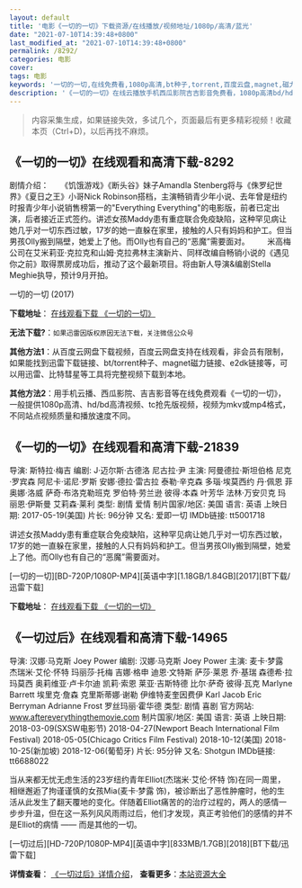 ```yaml
---
layout: default
title: '电影《一切的一切》下载资源/在线播放/视频地址/1080p/高清/蓝光'
date: "2021-07-10T14:39:48+0800"
last_modified_at: "2021-07-10T14:39:48+0800"
permalink: /8292/
categories: 电影
cover:
tags: 电影
keywords: '一切的一切,在线免费看,1080p高清,bt种子,torrent,百度云盘,magnet,磁力链,迅雷下载资源'
description: '《一切的一切》在线云播放手机西瓜影院吉吉影音免费看，1080p高清bd/hd未删减完整版和tc抢先枪版，mkv/mp4格式，附带bt/torrent种子、magnet/磁力链、百度云盘、网盘资源迅雷下载链接'
---
```


>内容采集生成，如果链接失效，多试几个，页面最后有更多精彩视频！收藏本页（Ctrl+D)，以后再找不麻烦。


## 《一切的一切》在线观看和高清下载-8292

剧情介绍：　　《饥饿游戏》《断头谷》妹子Amandla Stenberg将与《侏罗纪世界》《夏日之王》小哥Nick Robinson搭档，主演畅销青少年小说、去年曾是纽约时报青少年小说销售榜第一的"Everything Everything"的电影版，前者已定出演，后者接近正式签约。讲述女孩Maddy患有重症联合免疫缺陷，这种罕见病让她几乎对一切东西过敏，17岁的她一直躲在家里，接触的人只有妈妈和护工。但当男孩Olly搬到隔壁，她爱上了他。而Olly也有自己的“恶魔”需要面对。 　　米高梅公司在艾米莉亚·克拉克和山姆·克拉弗林主演新片、同样改编自畅销小说的《遇见你之前》取得票房成功后，推动了这个最新项目。将由新人导演&编剧Stella Meghie执导，预计9月开拍。


一切的一切 (2017)

**下载地址**： [在线观看下载 《一切的一切》](https://www.btbtdy.me/btdy/dy11261.html) 


**无法下载?**：`如果迅雷因版权原因无法下载，关注微信公众号 `

**其他方法1**：从百度云网盘下载视频，百度云网盘支持在线观看，非会员有限制，如果能找到迅雷下载链接、bt/torrent种子、magnet磁力链接、e2dk链接等，可以用迅雷、比特彗星等工具将完整视频下载到本地。

**其他方法2**：用手机云播、西瓜影院、吉吉影音等在线免费观看《一切的一切》，一般提供1080p高清、hd/bd高清视频、tc抢先版视频，视频为mkv或mp4格式，不同站点视频质量和播放速度不同。


## 《一切的一切》在线观看和高清下载-21839

导演: 斯特拉·梅吉 编剧: J·迈尔斯·古德洛 尼古拉·尹 主演: 阿曼德拉·斯坦伯格 尼克·罗宾森 阿尼卡·诺尼·罗斯 安娜·德拉·雷古拉 泰勒·辛克森 多瑙·埃莫西约 丹·佩恩 菲奥娜·洛威 萨奇·布洛克勒班克 罗伯特·劳兰逊 彼得·本森 叶芳华 法林·万安贝克 玛丽恩·伊斯曼 艾莉森·莱利 类型: 剧情 爱情 制片国家/地区: 美国 语言: 英语 上映日期: 2017-05-19(美国) 片长: 96分钟 又名: 爱即一切 IMDb链接: tt5001718

讲述女孩Maddy患有重症联合免疫缺陷，这种罕见病让她几乎对一切东西过敏，17岁的她一直躲在家里，接触的人只有妈妈和护工。但当男孩Olly搬到隔壁，她爱上了他。而Olly也有自己的“恶魔”需要面对。


[一切的一切][BD-720P/1080P-MP4][英语中字][1.18GB/1.84GB][2017][BT下载/迅雷下载]

**下载地址**： [在线观看下载 《一切的一切》](https://www.btdx8.com/torrent/yqdyq_2017.html) 


## 《一切过后》在线观看和高清下载-14965

导演: 汉娜·马克斯 Joey Power 编剧: 汉娜·马克斯 Joey Power 主演: 麦卡·梦露 杰瑞米·艾伦·怀特 玛丽莎·托梅 吉娜·格申 迪恩·文特斯 萨莎·莱恩 乔·基瑞 森德希·拉玛莫西 奥莉维亚·卢卡尔迪 凯莉·索恩 莱亚·吉斯特德 比尔·萨奇 彼得·瓦克 Marlyne Barrett 埃里克·詹森 克里斯蒂娜·谢勒 伊维特麦奎因费伊 Karl Jacob Eric Berryman Adrianne Frost 罗丝玛丽·霍华德 类型: 剧情 喜剧 官方网站: www.aftereverythingthemovie.com 制片国家/地区: 美国 语言: 英语 上映日期: 2018-03-09(SXSW电影节) 2018-04-27(Newport Beach International Film Festival) 2018-05-05(Chicago Critics Film Festival) 2018-10-12(美国) 2018-10-25(新加坡) 2018-12-06(葡萄牙) 片长: 95分钟 又名: Shotgun IMDb链接: tt6688022

当从来都无忧无虑生活的23岁纽约青年Elliot(杰瑞米·艾伦·怀特 饰)在同一周里，相继邂逅了拘谨谨慎的女孩Mia(麦卡·梦露 饰)，被诊断出了恶性肿瘤时，他的生活从此发生了翻天覆地的变化。伴随着Elliot痛苦的的治疗过程的，两人的感情一步步升温，但在这一系列风风雨雨过后，他们才发现，真正考验他们的感情的并不是Elliot的病情 —— 而是其他的一切。


[一切过后][HD-720P/1080P-MP4][英语中字][833MB/1.7GB][2018][BT下载/迅雷下载]

**详情查看**： [《一切过后》详情介绍](/movie/14965/)， **查看更多**：[本站资源大全](/movie/t/all/)

